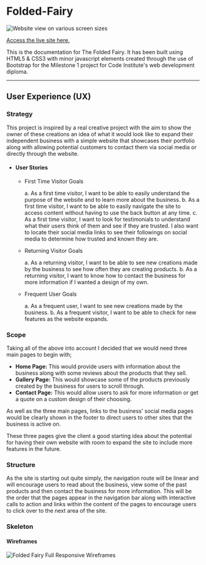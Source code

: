 # Folded-Fairy

![Website view on various screen sizes](https://github.com/Melody-Lisa/Folded-Fairy/assets/137832068/2654cbd6-d8fc-40f9-a307-74ba9a2864c5)


[Access the live site here.](https://melody-lisa.github.io/Folded-Fairy/)

This is the documentation for The Folded Fairy. It has been built using HTML5 & CSS3 with minor javascript elements created through the use of Bootstrap for the Milestone 1 project for Code Institute's web development diploma.

******

## User Experience (UX)

### Strategy

 This project is inspired by a real creative project with the aim to show the owner of these creations an idea of what it would look like to expand their independent business with a simple website that showcases their portfolio along with allowing potential customers to contact them via social media or directly through the website.

- #### User Stories

  * First Time Visitor Goals

    a. As a first time visitor, I want to be able to easily understand the purpose of the website and to learn more about the business.
    b. As a first time visitor, I want to be able to easily navigate the site to access content without having to use the back button at any time.
    c. As a first time visitor, I want to look for testimonials to understand what their users think of them and see if they are trusted. I also want to locate their social media links to see their followings on social media to determine how trusted and known they are.

  * Returning Visitor Goals

    a. As a returning visitor, I want to be able to see new creations made by the business to see how often they are creating products.
    b. As a returning visitor, I want to know how to contact the business for more information if I wanted a design of my own.

  * Frequent User Goals
    
    a. As a frequent user, I want to see new creations made by the business.
    b. As a frequent visitor, I want to be able to check for new features as the website expands.


### Scope

Taking all of the above into account I decided that we would need three main pages to begin with;

* __Home Page:__ This would provide users with information about the business along with some reviews about the products that they sell.
* __Gallery Page:__ This would showcase some of the products previously created by the business for users to scroll through.
* __Contact Page:__ This would allow users to ask for more information or get a quote on a custom design of their choosing.

As well as the three main pages, links to the business' social media pages would be clearly shown in the footer to direct users to other sites that the business is active on.

These three pages give the client a good starting idea about the potential for having their own website with room to expand the site to include more features in the future.

### Structure

As the site is starting out quite simply, the navigation route will be linear and will encourage users to read about the business, view some of the past products and then contact the business for more information. This will be the order that the pages appear in the navigation bar along with interactive calls to action and links within the content of the pages to encourage users to click over to the next area of the site.

### Skeleton

#### Wireframes

![Folded Fairy Full Responsive Wireframes](https://github.com/Melody-Lisa/Folded-Fairy/assets/137832068/d666c1f3-131f-4608-ae9d-492aadf03959)
